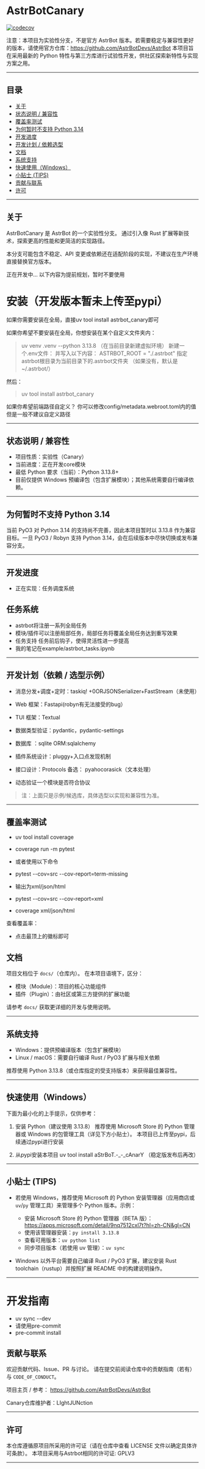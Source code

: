 # AstrBotCanary

[![codecov](https://codecov.io/gh/LIghtJUNction/AstrBotCanary/branch/main/graph/badge.svg)](https://codecov.io/gh/LIghtJUNction/AstrBotCanary)

注意：本项目为实验性分支，不是官方 AstrBot 版本。若需要稳定与兼容性更好的版本，请使用官方仓库：https://github.com/AstrBotDevs/AstrBot
本项目旨在采用最新的 Python 特性与第三方库进行试验性开发，供社区探索新特性与实现方案之用。

______________________________________________________________________

## 目录

- [关于](#%E5%85%B3%E4%BA%8E)
- [状态说明 / 兼容性](#%E7%8A%B6%E6%80%81%E8%AF%B4%E6%98%8E--%E5%85%BC%E5%AE%B9%E6%80%A7)
- [覆盖率测试](#%E8%A6%86%E7%9B%96%E7%8E%87%E6%B5%8B%E8%AF%95)
- [为何暂时不支持 Python 3.14](#%E4%B8%BA%E4%BD%95%E6%9A%82%E6%97%B6%E4%B8%8D%E6%94%AF%E6%8C%81-python-314)
- [开发进度](#%E5%BC%80%E5%8F%91%E8%BF%9B%E5%BA%A6)
- [开发计划 / 依赖选型](#%E5%BC%80%E5%8F%91%E8%AE%A1%E5%88%92--%E4%BE%9D%E8%B5%96%E9%80%89%E5%9E%8B)
- [文档](#%E6%96%87%E6%A1%A3)
- [系统支持](#%E7%B3%BB%E7%BB%9F%E6%94%AF%E6%8C%81)
- [快速使用（Windows）](#%E5%BF%AB%E9%80%9F%E4%BD%BF%E7%94%A8windows)
- [小贴士 (TIPS)](#%E5%B0%8F%E8%B4%B4%E5%A3%AB-tips)
- [贡献与联系](#%E8%B4%A1%E7%8C%AE%E4%B8%8E%E8%81%94%E7%B3%BB)
- [许可](#%E8%AE%B8%E5%8F%AF)

______________________________________________________________________

## 关于

AstrBotCanary 是 AstrBot 的一个实验性分支。
通过引入像 Rust 扩展等新技术，探索更高的性能和更简洁的实现路径。

本分支可能包含不稳定、API 变更或依赖还在适配阶段的实现，不建议在生产环境直接替换官方版本。

正在开发中... 以下内容为提前规划，暂时不要使用

# 安装（开发版本暂未上传至pypi）

如果你需要安装在全局，直接uv tool install astrbot_canary即可

如果你希望不要安装在全局，你想安装在某个自定义文件夹内：

> uv venv .venv --python 3.13.8 （在当前目录新建虚拟环境）
> 新建一个.env文件：
> 并写入以下内容：
> ASTRBOT_ROOT = "./.astrbot"
> 指定astrbot根目录为当前目录下的.astrbot文件夹
> （如果没有，默认是~/.astrbot/）

然后：

> uv tool install astrbot_canary

如果你希望前端路径自定义？
你可以修改config/metadata.webroot.toml内的值
但是一般不建议自定义路径

______________________________________________________________________

## 状态说明 / 兼容性

- 项目性质：实验性（Canary）
- 当前进度：正在开发core模块
- 最低 Python 要求（当前）：Python 3.13.8+
- 目前仅提供 Windows 预编译包（包含扩展模块）；其他系统需要自行编译依赖。

______________________________________________________________________

## 为何暂时不支持 Python 3.14

当前 PyO3 对 Python 3.14 的支持尚不完善，因此本项目暂时以 3.13.8 作为兼容目标。一旦 PyO3 / Robyn 支持 Python 3.14，会在后续版本中尽快切换或发布兼容分支。

______________________________________________________________________

## 开发进度

- 正在实现：任务调度系统

## 任务系统

- astrbot将注册一系列全局任务
- 模块/插件可以注册局部任务，局部任务将覆盖全局任务达到重写效果
- 任务支持 任务前后钩子，使得灵活性进一步提高
- 我的笔记在example/astrbot_tasks.ipynb

______________________________________________________________________

## 开发计划（依赖 / 选型示例）

- 消息分发+调度+定时：taskiq! +0ORJSONSerializer+FastStream（未使用）

- Web 框架：Fastapi(robyn有无法接受的bug）

- TUI 框架：Textual

- 数据类型验证：pydantic，pydantic-settings

- 数据库 ：sqlite
  ORM:sqlalchemy

- 插件系统设计：pluggy+入口点发现机制

- 接口设计：Protocols
  备选：
  pyahocorasick（文本处理）

- 动态验证一个模块是否符合协议

> 注：上面只是示例/候选库，具体选型以实现和兼容性为准。

______________________________________________________________________

## 覆盖率测试

- uv tool install coverage

- coverage run -m pytest

- 或者使用以下命令

- pytest --cov=src --cov-report=term-missing

- 输出为xml/json/html

- pytest --cov=src --cov-report=xml

- coverage xml/json/html

查看覆盖率：

- 点击最顶上的徽标即可

## 文档

项目文档位于 `docs/`（仓库内）。
在本项目语境下，区分：

- 模块（Module）：项目的核心功能组件
- 插件（Plugin）：由社区或第三方提供的扩展功能

请参考 `docs/` 获取更详细的开发与使用说明。

______________________________________________________________________

## 系统支持

- Windows：提供预编译版本（包含扩展模块）
- Linux / macOS：需要自行编译 Rust / PyO3 扩展与相关依赖

推荐使用 Python 3.13.8（或仓库指定的受支持版本）来获得最佳兼容性。

______________________________________________________________________

## 快速使用（Windows）

下面为最小化的上手提示，仅供参考：

1. 安装 Python（建议使用 3.13.8）
   推荐使用 Microsoft Store 的 Python 管理器或 Windows 的包管理工具（详见下方小贴士）。
   本项目已上传至pypi，后续通过pypi进行安装

1. 从pypi安装本项目
   uv tool install aStrBoT.-\_-\_cAnarY
   （稳定版发布后再改）

______________________________________________________________________

## 小贴士 (TIPS)

- 若使用 Windows，推荐使用 Microsoft 的 Python 安装管理器（应用商店或 `uv`/`py` 管理工具）来管理多个 Python 版本。示例：

  - 安装 Microsoft Store 的 Python 管理器（BETA 版）：https://apps.microsoft.com/detail/9nq7512cxl7t?hl=zh-CN&gl=CN
  - 使用该管理器安装：`py install 3.13.8`
  - 查看可用版本：`uv python list`
  - 同步项目版本（若使用 uv 管理）：`uv sync`

- Windows 以外平台需要自己编译 Rust / PyO3 扩展，建议安装 Rust toolchain（rustup）并按照扩展 README 中的构建说明操作。

______________________________________________________________________

# 开发指南

- uv sync --dev
- 请使用pre-commit
- pre-commit install

## 贡献与联系

欢迎贡献代码、Issue、PR 与讨论。
请在提交前阅读仓库中的贡献指南（若有）与 `CODE_OF_CONDUCT`。

项目主页 / 参考： https://github.com/AstrBotDevs/AstrBot

Canary仓库维护者：LIghtJUNction

______________________________________________________________________

## 许可

本仓库遵循原项目所采用的许可证（请在仓库中查看 LICENSE 文件以确定具体许可条款）。
本项目采用与Astrbot相同的许可证:
GPLV3

______________________________________________________________________

